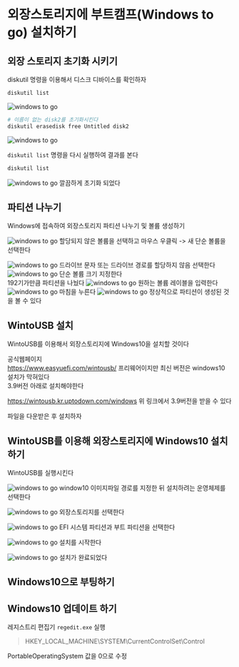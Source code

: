# 외장스토리지에 부트캠프(Windows to go) 설치하기

## 외장 스토리지 초기화 시키기

diskutil 명령을 이용해서 디스크 디바이스를 확인하자

```bash
diskutil list
```

![windows to go](./imgs/wintogo.png)

```bash
# 이름이 없는 disk2를 초기화시킨다
diskutil erasedisk free Untitled disk2
```

![windows to go](./imgs/wintogo1.png)

`diskutil list` 명령을 다시 실행하여 결과를 본다

```bash
diskutil list
```

![windows to go](./imgs/wintogo2.png)
깔끔하게 초기화 되었다

## 파티션 나누기

Windows에 접속하여 외장스토리지 파티션 나누기 및 볼륨 생성하기

![windows to go](./imgs/wintogo3.png)
할당되지 않은 볼륨을 선택하고 마우스 우클릭 -> 새 단순 볼륨을 선택한다

![windows to go](./imgs/wintogo4.png)
드라이브 문자 또는 드라이브 경로를 할당하지 않음 선택한다
![windows to go](./imgs/wintogo5.png)
단순 볼륨 크기 지정한다  
192기가만큼 파티션을 나눴다
![windows to go](./imgs/wintogo6.png)
원하는 볼륨 레이블을 입력한다
![windows to go](./imgs/wintogo7.png)
마침을 누른다
![windows to go](./imgs/wintogo8.png)
정상적으로 파티션이 생성된 것을 볼 수 있다

## WintoUSB 설치

WintoUSB를 이용해서 외장스토리지에 Windows10을 설치할 것이다

공식웹페이지  
<https://www.easyuefi.com/wintousb/>
프리웨어이지만 최신 버전은 windows10 설치가 막혀있다  
3.9버전 아래로 설치해야한다

<https://wintousb.kr.uptodown.com/windows>
위 링크에서 3.9버전을 받을 수 있다

파일을 다운받은 후 설치하자

## WintoUSB를 이용해 외장스토리지에 Windows10 설치하기

WintoUSB를 실행시킨다

![windows to go](./imgs/wintogo9.png)
window10 이미지파일 경로를 지정한 뒤 설치하려는 운영체제를 선택한다

![windows to go](./imgs/wintogo10.png)
외장스토리지를 선택한다

![windows to go](./imgs/wintogo11.png)
EFI 시스템 파티션과 부트 파티션을 선택한다

![windows to go](./imgs/wintogo12.png)
설치를 시작한다

![windows to go](./imgs/wintogo13.png)
설치가 완료되었다

## Windows10으로 부팅하기

## Windows10 업데이트 하기

레지스트리 편집기 `regedit.exe` 실행

> HKEY_LOCAL_MACHINE\SYSTEM\CurrentControlSet\Control

PortableOperatingSystem 값을 0으로 수정
